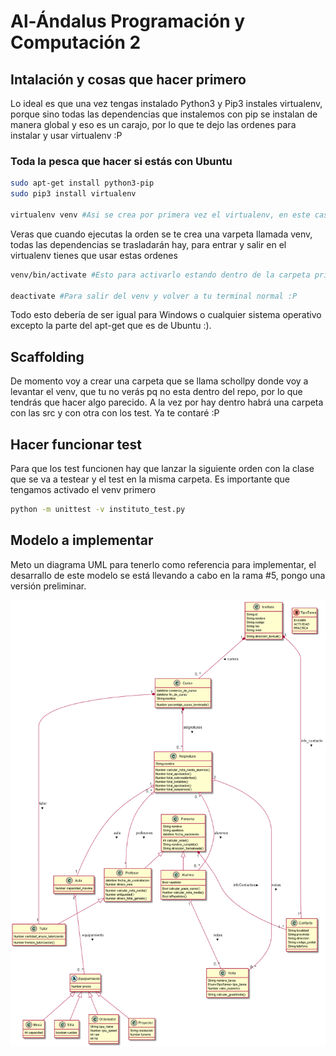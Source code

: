 # Al-Ándalus Programación y Computación 2

## Intalación y cosas que hacer primero

Lo ideal es que una vez tengas instalado Python3 y Pip3 instales virtualenv, porque sino todas las dependencias que instalemos con pip se instalan de manera global y eso es un carajo, por lo que te dejo las ordenes para instalar y usar virtualenv :P

### Toda la pesca que hacer si estás con Ubuntu

```sh
sudo apt-get install python3-pip
sudo pip3 install virtualenv 

virtualenv venv #Asi se crea por primera vez el virtualenv, en este caso se llama venv, pero le puedes llamar como te de la gana.
```

Veras que cuando ejecutas la orden se te crea una varpeta llamada venv, todas las dependencias se trasladarán hay, para entrar y salir en el virtualenv tienes que usar estas ordenes

```sh
venv/bin/activate #Esto para activarlo estando dentro de la carpeta principal del proyecto

deactivate #Para salir del venv y volver a tu terminal normal :P
```

Todo esto debería de ser igual para Windows o cualquier sistema operativo excepto la parte del apt-get que es de Ubuntu :).

## Scaffolding

De momento voy a crear una carpeta que se llama schollpy donde voy a levantar el venv, que tu no verás pq no esta dentro del repo, por lo que tendrás que hacer algo parecido. A la vez por hay dentro habrá una carpeta con las src y con otra con los test. Ya te contaré :P

## Hacer funcionar test

Para que los test funcionen hay que lanzar la siguiente orden con la clase que se va a testear y el test en la misma carpeta. Es importante que tengamos activado el venv primero

```sh
python -m unittest -v instituto_test.py
```

## Modelo a implementar

Meto un diagrama UML para tenerlo como referencia para implementar, el desarrallo de este modelo se está llevando a cabo en la rama #5, pongo una versión preliminar.

![Diagrama de Clases](./uml/out/uml/DiagramaClases/DiagramaClases.png)